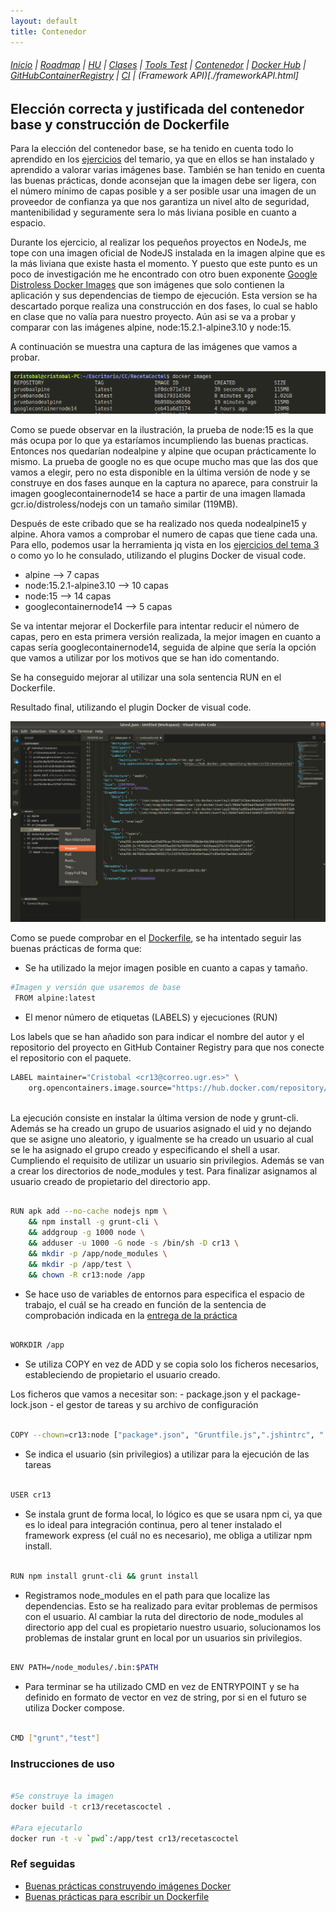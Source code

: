 ```yaml
---
layout: default
title: Contenedor
---
```


###### [Inicio](./) | [Roadmap](./Roadmap.html) | [HU](./hu.html) | [Clases](./clases_desarrolladas) | [Tools Test](./aserciones_sis_pruebas.html) | [Contenedor](./contenedor.html) | [Docker Hub](./docker_hub.html) | [GitHubContainerRegistry](./githubcontainerregistry.html) | [CI](./ci.html) | (Framework API)[./frameworkAPI.html]

## Elección correcta y justificada del contenedor base y construcción de Dockerfile

Para la elección del contenedor base, se ha tenido en cuenta todo lo aprendido en los [ejercicios](https://github.com/cr13/EjerciciosCC-20-21/blob/main/tema3.md) del temario, ya que en ellos se han instalado y aprendido a valorar varias imágenes base. También se han tenido en cuenta las buenas prácticas, donde aconsejan que la imagen debe ser ligera, con el número mínimo de capas posible y a ser posible usar una imagen de un proveedor de confianza ya que nos garantiza un nivel alto de seguridad, mantenibilidad y seguramente sera lo más liviana posible en cuanto a espacio.

Durante los ejercicio, al realizar los pequeños proyectos en NodeJs, me tope con una imagen oficial de NodeJS instalada en la imagen alpine que es la más liviana que existe hasta el momento. Y puesto que este punto es un poco de investigación me he encontrado con otro buen exponente [Google Distroless Docker Images](https://github.com/GoogleContainerTools/distroless) que son imágenes que solo contienen la aplicación y sus dependencias de tiempo de ejecución. Esta version se ha descartado porque realiza una construcción en dos fases, lo cual se hablo en clase que no valía para nuestro proyecto. Aún asi se va a probar y comparar con las imágenes alpine, node:15.2.1-alpine3.10 y node:15.

A continuación se muestra una captura de las imágenes que vamos a probar.

<!-- ![images docker](https://github.com/cr13/RecetaCoctel/blob/main/doc/img/h3/docker_images.png) -->

![images docker](img/docker_images.png)


Como se puede observar en la ilustración, la prueba de node:15 es la que más ocupa por lo que ya estaríamos incumpliendo las buenas practicas. Entonces nos quedarían nodealpine y alpine que ocupan prácticamente lo mismo. 
La prueba de google no es que ocupe mucho mas que las dos que vamos a elegir, pero no esta disponible en la última versión de node y se construye en dos fases aunque en la captura no aparece, para construir la imagen googlecontainernode14 se hace a partir de una imagen llamada gcr.io/distroless/nodejs con un tamaño similar (119MB).

Después de este cribado que se ha realizado nos queda nodealpine15 y alpine. Ahora vamos a comprobar el numero de capas que tiene cada una. Para ello, podemos usar la herramienta jq vista en los [ejercicios del tema 3](https://github.com/cr13/EjerciciosCC-20-21/blob/main/tema3.md) o como yo lo he consulado, utilizando el plugins Docker de visual code. 

- alpine --> 7 capas
- node:15.2.1-alpine3.10  --> 10 capas
- node:15 --> 14 capas
- googlecontainernode14 --> 5 capas

Se va intentar mejorar el Dockerfile para intentar reducir el número de capas, pero en esta primera versión realizada, la mejor imagen en cuanto a capas sería googlecontainernode14, seguida de alpine que sería la opción que vamos a utilizar por los motivos que se han ido comentando.

Se ha conseguido mejorar al utilizar una sola sentencia RUN en el Dockerfile.

Resultado final, utilizando el plugin Docker de visual code.

![images docker](img/capas_imagen.png)

Como se puede comprobar en el [Dockerfile](https://github.com/cr13/RecetaCoctel/blob/main/Dockerfile), se ha intentado seguir las buenas prácticas de forma que:

- Se ha utilizado la mejor imagen posible en cuanto a capas y tamaño.

```bash
#Imagen y versión que usaremos de base
 FROM alpine:latest
```

- El menor número de etiquetas (LABELS) y ejecuciones (RUN)

Los labels que se han añadido son para indicar el nombre del autor y el repositorio del proyecto en GitHub Container Registry para que nos conecte el repositorio con el paquete.

```bash
LABEL maintainer="Cristobal <cr13@correo.ugr.es>" \
    org.opencontainers.image.source="https://hub.docker.com/repository/docker/cr13/recetacoctel"
   
```

La ejecución consiste en instalar la última version de node y grunt-cli.
Además se ha creado un grupo de usuarios asignado el uid y no dejando que se asigne uno aleatorio, y igualmente se ha creado un usuario al cual se le ha asignado el grupo creado y especificando el shell a usar. Cumpliendo el requisito de utilizar un usuario sin privilegios. Además se van a crear los directorios de node_modules y test. Para finalizar asignamos al usuario creado de propietario del directorio app.

```bash

RUN apk add --no-cache nodejs npm \
    && npm install -g grunt-cli \
    && addgroup -g 1000 node \
    && adduser -u 1000 -G node -s /bin/sh -D cr13 \ 
    && mkdir -p /app/node_modules \
    && mkdir -p /app/test \
    && chown -R cr13:node /app
```

- Se hace uso de variables de entornos para especifica el espacio de trabajo, el cuál se ha creado en función de la sentencia de comprobación indicada en la [entrega de la práctica](http://jj.github.io/CC/documentos/proyecto/3.Docker.html)

```bash

WORKDIR /app

```

- Se utiliza COPY en vez de ADD y se copia solo los ficheros necesarios, estableciendo de propietario el usuario creado.

Los ficheros que vamos a necesitar son:
    - package.json y el package-lock.json
    - el gestor de tareas y su archivo de configuración

```bash

COPY --chown=cr13:node ["package*.json", "Gruntfile.js",".jshintrc", "./"]

```

- Se indica el usuario (sin privilegios) a utilizar para la ejecución de las tareas

```bash

USER cr13

```

- Se instala grunt de forma local, lo lógico es que se usara npm ci, ya que es lo ideal para integración continua, pero al tener instalado el framework express (el cuál no es necesario), me obliga a utilizar npm install.

```bash

RUN npm install grunt-cli && grunt install

```

- Registramos node_modules en el path para que localize las dependencias. Esto se ha realizado para evitar problemas de permisos con el usuario. Al cambiar la ruta del directorio de node_modules al directorio app del cual es propietario nuestro usuario, solucionamos los problemas de instalar grunt en local por un usuarios sin privilegios.


```bash

ENV PATH=/node_modules/.bin:$PATH

```

- Para terminar se ha utilizado CMD en vez de ENTRYPOINT y se ha definido en formato de vector en vez de string, por si en el futuro se utiliza Docker compose.

```bash

CMD ["grunt","test"]

```

### Instrucciones de uso

```bash

#Se construye la imagen
docker build -t cr13/recetascoctel .

#Para ejecutarlo
docker run -t -v `pwd`:/app/test cr13/recetascoctel

```

### Ref seguidas

- [Buenas prácticas construyendo imágenes Docker](https://medium.com/@serrodcal/buenas-pr%C3%A1cticas-construyendo-im%C3%A1genes-docker-8a4f14f7ad1d)
- [Buenas prácticas para escribir un Dockerfile](https://blog.arima.eu/es/2020/04/21/buenas-practicas-para-escribir-un-dockerfile.html)


